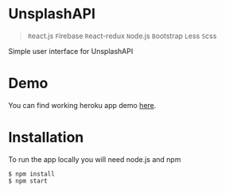 # UnsplashAPI

> `R`eact.js `F`irebase `R`eact-redux `N`ode.js `B`ootstrap `L`ess `S`css 

Simple user interface for UnsplashAPI

# Demo

You can find working heroku app demo [here](https://unsplashapi-ks.herokuapp.com/).

# Installation

To run the app locally you will need node.js and npm

    $ npm install
    $ npm start
    
    
